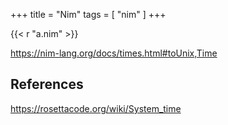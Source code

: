+++
title = "Nim"
tags = [ "nim" ]
+++

{{< r "a.nim" >}}

<https://nim-lang.org/docs/times.html#toUnix,Time>

## References

<https://rosettacode.org/wiki/System_time>
